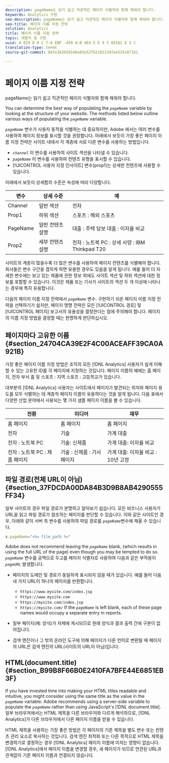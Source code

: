 ```yaml
---
description: pageName는 읽기 쉽고 직관적인 페이지 식별자와 함께 채워야 합니다.
keywords: Analytics 구현
seo-description: pageName는 읽기 쉽고 직관적인 페이지 식별자와 함께 채워야 합니다.
seo-title: 페이지 이름 지정 전략
solution: Analytics
title: 페이지 이름 지정 전략
topic: 개발자 및 구현
uuid: A 829 D 0 C 7-6 EBF -459 A-B 403-5 E 9 C 05161 E 5 C
translation-type: tm+mt
source-git-commit: 86fe1b3650100a05e52fb2102134fee515c871b1

---
```



# 페이지 이름 지정 전략

pageName는 읽기 쉽고 직관적인 페이지 식별자와 함께 채워야 합니다.

You can determine the best way of populating the *`pageName`* variable by looking at the structure of your website. The methods listed below outline various ways of populating the *`pageName`* variable.

*`pageName`* 변수가 사용자 동작을 식별하는 데 중요하지만, Adobe 에서는 여러 변수를 사용하여 페이지 정보를 표시할 것을 권장합니다. 아래에서 보듯이 가장 좋은 페이지 이름 지정 전략은 사이트 내에서 각 계층에 서로 다른 변수를 사용하는 방법입니다.

* *`channel`* 이 변수를 사용하여 사이트 섹션을 나타낼 수 있습니다.
* *`pageName`* 이 변수를 사용하여 컨텐츠 유형을 표시할 수 있습니다.
* [!UICONTROL 사용자 지정 인사이트] 변수(prop1)는 상세한 컨텐츠에 사용할 수 있습니다.

아래에서 보듯이 상세함의 수준은 속성에 따라 다양합니다.

| 변수 | 상세 수준 | 예 |
|---|---|---|
| Channel | 일반 섹션 | 전자 |
| Prop1 | 하위 섹션 | 스포츠 : 해외 스포츠 |
| PageName | 일반 컨텐츠 설명 | 대출 : 주택 담보 대출 : 이자율 비교 |
| Prop2 | 세부 컨텐츠 설명 | 전자 : 노트북 PC : 상세 사양 : IBM Thinkpad T20 |

사이트의 계층이 많을수록 더 많은 변수를 사용하여 페이지 컨텐츠를 식별해야 합니다. 회사들은 변수 구간을 겹치게 하면 유용한 경우도 있음을 알게 됩니다. 예를 들어 더 자세한 변수에는 보고 있는 제품에 관한 정보 외에도 사이트 섹션 및 하위 섹션에 대한 정보를 포함할 수 있습니다. 이것은 제품 또는 기사가 사이트의 섹션 두 개 이상에 나타나는 경우에 특히 유용합니다.

다음의 페이지 이름 지정 전략에서 *`pageName`* 변수. 구현하기 쉬운 페이지 이름 지정 전략을 선택하기가 쉽지만, 페이지 명명 전략은 모든 [!UICONTROL 경로] 및 [!UICONTROL 페이지] 보고서의 유용성을 결정한다는 점에 주의해야 합니다. 페이지의 이름 지정 방법을 결정할 때는 현명하게 판단하십시오.

## 페이지마다 고유한 이름 {#section_24704CA39E2F4C00ACEAFF39CA0A921B}

가장 좋은 페이지 이름 지정 방법은 조직의 모든 [!DNL Analytics] 사용자가 쉽게 이해할 수 있는 고유한 ID를 각 페이지에 지정하는 것입니다. 페이지 이름의 예에는 홈 페이지, 전자 부서 홈 및 스포츠 : 지역 스포츠 : 고등학교가 있습니다.

대부분의 [!DNL Analytics] 사용자는 사이트에서 페이지가 발견되는 위치와 페이지 용도를 모두 식별하는 데 계층적 페이지 이름이 유용하다는 것을 알게 됩니다. 다음 표에서 다양한 산업 분야에서 사용되는 몇 가지 샘플 페이지 이름을 볼 수 있습니다.

| 전환 | 미디어 | 재무 |
|---|---|---|
| 홈 페이지 | 홈 페이지 | 홈 페이지 |
| 전자 | 기술 | 가계 대출 |
| 전자 : 노트북 PC | 기술: 신제품 | 가계 대출: 이자율 비교 |
| 전자 : 노트북 PC : 제품 페이지 | 기술 : 신제품 : 기사 페이지 | 가계 대출: 이자율 비교 : 10년 고정 |

## 파일 경로(전체 URL이 아님) {#section_37FDCDA00DA84B3D9B8AB4290555FF34}

일부 사이트의 경우 파일 경로가 분명하고 알아보기 쉽습니다. 모든 비즈니스 사용자가 URL을 읽고 파일 경로가 참조하는 페이지를 판단할 수 있습니다. 이와 같은 사이트인 경우, 아래와 같이 서버 측 변수를 사용하여 파일 경로를 *`pageName`*&#x200B;변수에 채울 수 있습니다.

```js
s.pageName="<%= file_path %>"
```

Adobe does not recommend leaving the *`pageName`* blank, (which results in using the full URL of the page) even though you may be tempted to do so. *`pageName`* 변수를 공백으로 두고를 페이지 식별자로 사용하여 다음과 같은 부작용이 *`pageURL`* 발생합니다.

* 페이지의 도메인 및 경로가 동일하게 표시되지 않을 때가 있습니다. 예를 들어 다음 네 가지 URL이 하나의 페이지를 반환합니다.

   * `https://www.mysite.com/index.jsp`
   * `https://www.mysite.com`
   * `https://mysite.com/index.jsp`
   * `https://mysite.com/`
   If the *`pageName`* is left blank, each of these page names would occupy a separate entry in reports.

* 일부 페이지(예: 양식)가 자체에 게시되므로 원래 양식과 결과 출력 간에 구분이 없어집니다.
* 검색 엔진이나 그 밖의 온라인 도구에 의해 페이지가 다른 언어로 변환될 때 페이지의 URL은 검색 엔진의 URL(사이트의 URL이 아님)입니다.

## HTML(document.title) {#section_B99B8F66B0E2410FA7BFE44E6851EB3F}

If you have invested time into making your HTML titles readable and intuitive, you might consider using the same title as the value in the *`pageName`* variable. Adobe recommends using a server-side variable to populate the *`pageName`* rather than using JavaScript's [!DNL document.title]. 일부 브라우저에서는 HTML 제목을 다른 브라우저와 다르게 해석하므로, [!DNL Analytics]가 다른 브라우저에서 다른 페이지 이름을 받을 수 있습니다.

HTML 제목을 사용하는 가장 좋은 방법은 각 페이지의 기존 제목을 별도 변수 또는 컨텐츠 관리 요소로 복사하는 것입니다. 검색 엔진 최적화 또는 다른 목적으로 HTML 제목을 변경하기로 결정하는 경우 [!DNL Analytics] 페이지 이름에 미치는 영향이 없습니다. [!DNL Analytics]에서 페이지 이름을 변경할 경우, 새 페이지가 되므로 연관된 URL과 관계없이 기존 페이지 이름과 연결되지 않습니다.
